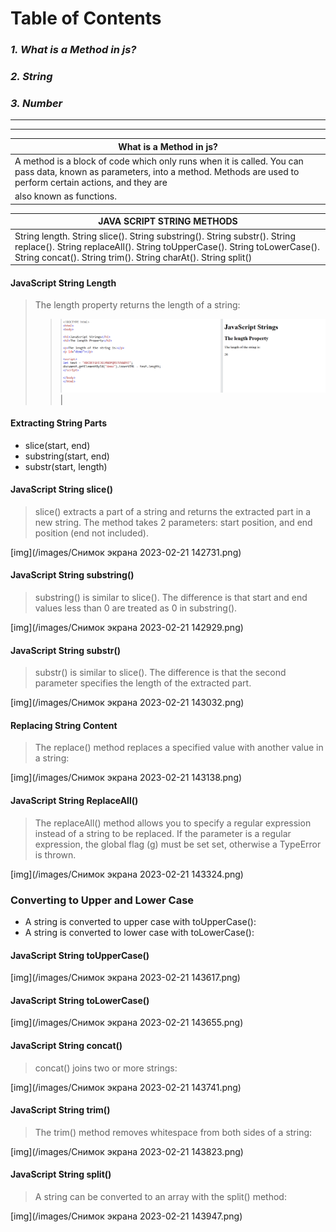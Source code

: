 # **Table of Contents**
### *1. What is a Method in js?*
### *2. String*
### *3. Number*
___ 
___
| What is a Method in js? |
| - |
| A method is a block of code which only runs when it is called. You can pass data, known as parameters, into a method. Methods are used to perform certain actions, and they are
also known as functions. |

| JAVA SCRIPT STRING METHODS |
| - |
| String length. String slice(). String substring(). String substr(). String replace(). String replaceAll(). String toUpperCase(). String toLowerCase(). String concat(). String trim(). String charAt(). String split() |

#### JavaScript String Length
>The length property returns the length of a string:
>> ![img](/images/%D0%A1%D0%BD%D0%B8%D0%BC%D0%BE%D0%BA%20%D1%8D%D0%BA%D1%80%D0%B0%D0%BD%D0%B0%202023-02-21%20142039.png) |


#### Extracting String Parts
- slice(start, end)
- substring(start, end)
- substr(start, length)

#### JavaScript String slice()

> slice() extracts a part of a string and returns the extracted part in a new string.
The method takes 2 parameters: start position, and end position (end not included).

[img](/images/Снимок экрана 2023-02-21 142731.png)



#### JavaScript String substring()

> substring() is similar to slice().
The difference is that start and end values less than 0 are treated as 0 in substring().

[img](/images/Снимок экрана 2023-02-21 142929.png)

#### JavaScript String substr()

> substr() is similar to slice().
The difference is that the second parameter specifies the length of the extracted part.

[img](/images/Снимок экрана 2023-02-21 143032.png)



#### Replacing String Content

> The replace() method replaces a specified value with another value in a string:

[img](/images/Снимок экрана 2023-02-21 143138.png)



#### JavaScript String ReplaceAll()

> The replaceAll() method allows you to specify a regular expression instead of a string to be replaced.
If the parameter is a regular expression, the global flag (g) must be set set, otherwise a TypeError is thrown.

[img](/images/Снимок экрана 2023-02-21 143324.png)



### Converting to Upper and Lower Case

- A string is converted to upper case with toUpperCase():
- A string is converted to lower case with toLowerCase():

#### JavaScript String toUpperCase()

[img](/images/Снимок экрана 2023-02-21 143617.png)


#### JavaScript String toLowerCase()

[img](/images/Снимок экрана 2023-02-21 143655.png)




#### JavaScript String concat()
> concat() joins two or more strings:

[img](/images/Снимок экрана 2023-02-21 143741.png)



#### JavaScript String trim()
> The trim() method removes whitespace from both sides of a string:

[img](/images/Снимок экрана 2023-02-21 143823.png)



#### JavaScript String split()
> A string can be converted to an array with the split() method:

[img](/images/Снимок экрана 2023-02-21 143947.png)


